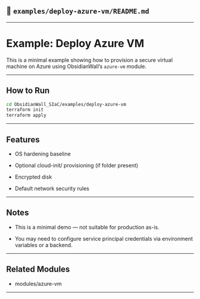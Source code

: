 

## 📁 `examples/deploy-azure-vm/README.md`

---

# Example: Deploy Azure VM

This is a minimal example showing how to provision a secure virtual machine on Azure using ObsidianWall’s `azure-vm` module.

---

## How to Run

```bash
cd ObsidianWall_SIaC/examples/deploy-azure-vm
terraform init
terraform apply
```
---

## Features
 - OS hardening baseline

 - Optional cloud-init/ provisioning (if folder present)

 - Encrypted disk

 - Default network security rules

---

## Notes
 - This is a minimal demo — not suitable for production as-is.

 - You may need to configure service principal credentials via environment variables or a backend.

---
## Related Modules
 - modules/azure-vm

---
